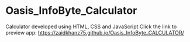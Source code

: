 # Oasis_InfoByte_Calculator
 Calculator developed using HTML, CSS and JavaScript
Click the link to preview app: https://zaidkhanz75.github.io/Oasis_InfoByte_CALCULATOR/
